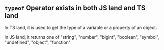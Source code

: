 
## `typeof` Operator exists in both JS land and TS land

In TS land, it is used to get the type of a variable or a property of an object.

In JS land, it returns one of "string", "number", "bigint", "boolean", "symbol", "undefined", "object", "function".

